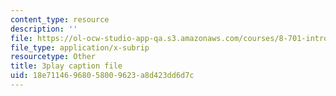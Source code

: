 ```yaml
---
content_type: resource
description: ''
file: https://ol-ocw-studio-app-qa.s3.amazonaws.com/courses/8-701-introduction-to-nuclear-and-particle-physics-fall-2020/18e71146968058009623a8d423dd6d7c_vrLClnmpaeA.vtt
file_type: application/x-subrip
resourcetype: Other
title: 3play caption file
uid: 18e71146-9680-5800-9623-a8d423dd6d7c
---
```

